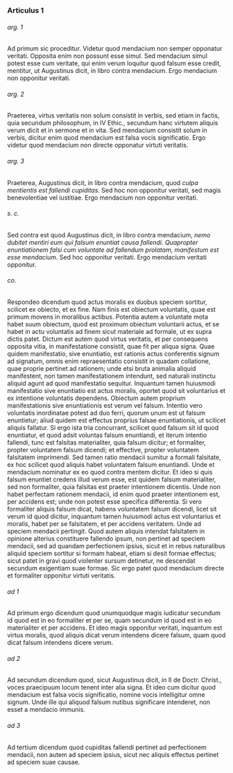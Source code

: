 ### Articulus 1

###### arg. 1
Ad primum sic proceditur. Videtur quod mendacium non semper opponatur veritati. Opposita enim non possunt esse simul. Sed mendacium simul potest esse cum veritate, qui enim verum loquitur quod falsum esse credit, mentitur, ut Augustinus dicit, in libro contra mendacium. Ergo mendacium non opponitur veritati.

###### arg. 2
Praeterea, virtus veritatis non solum consistit in verbis, sed etiam in factis, quia secundum philosophum, in IV Ethic., secundum hanc virtutem aliquis verum dicit et in sermone et in vita. Sed mendacium consistit solum in verbis, dicitur enim quod mendacium est falsa vocis significatio. Ergo videtur quod mendacium non directe opponatur virtuti veritatis.

###### arg. 3
Praeterea, Augustinus dicit, in libro contra mendacium, quod *culpa mentientis est fallendi cupiditas*. Sed hoc non opponitur veritati, sed magis benevolentiae vel iustitiae. Ergo mendacium non opponitur veritati.

###### s. c.
Sed contra est quod Augustinus dicit, in libro contra mendacium, *nemo dubitet mentiri eum qui falsum enuntiat causa fallendi. Quapropter enuntiationem falsi cum voluntate ad fallendum prolatam, manifestum est esse mendacium*. Sed hoc opponitur veritati. Ergo mendacium veritati opponitur.

###### co.
Respondeo dicendum quod actus moralis ex duobus speciem sortitur, scilicet ex obiecto, et ex fine. Nam finis est obiectum voluntatis, quae est primum movens in moralibus actibus. Potentia autem a voluntate mota habet suum obiectum, quod est proximum obiectum voluntarii actus, et se habet in actu voluntatis ad finem sicut materiale ad formale, ut ex supra dictis patet. Dictum est autem quod virtus veritatis, et per consequens opposita vitia, in manifestatione consistit, quae fit per aliqua signa. Quae quidem manifestatio, sive enuntiatio, est rationis actus conferentis signum ad signatum, omnis enim repraesentatio consistit in quadam collatione, quae proprie pertinet ad rationem; unde etsi bruta animalia aliquid manifestent, non tamen manifestationem intendunt, sed naturali instinctu aliquid agunt ad quod manifestatio sequitur. Inquantum tamen huiusmodi manifestatio sive enuntiatio est actus moralis, oportet quod sit voluntarius et ex intentione voluntatis dependens. Obiectum autem proprium manifestationis sive enuntiationis est verum vel falsum. Intentio vero voluntatis inordinatae potest ad duo ferri, quorum unum est ut falsum enuntietur; aliud quidem est effectus proprius falsae enuntiationis, ut scilicet aliquis fallatur. Si ergo ista tria concurrant, scilicet quod falsum sit id quod enuntiatur, et quod adsit voluntas falsum enuntiandi, et iterum intentio fallendi, tunc est falsitas materialiter, quia falsum dicitur; et formaliter, propter voluntatem falsum dicendi; et effective, propter voluntatem falsitatem imprimendi. Sed tamen ratio mendacii sumitur a formali falsitate, ex hoc scilicet quod aliquis habet voluntatem falsum enuntiandi. Unde et mendacium nominatur ex eo quod contra mentem dicitur. Et ideo si quis falsum enuntiet credens illud verum esse, est quidem falsum materialiter, sed non formaliter, quia falsitas est praeter intentionem dicentis. Unde non habet perfectam rationem mendacii, id enim quod praeter intentionem est, per accidens est; unde non potest esse specifica differentia. Si vero formaliter aliquis falsum dicat, habens voluntatem falsum dicendi, licet sit verum id quod dicitur, inquantum tamen huiusmodi actus est voluntarius et moralis, habet per se falsitatem, et per accidens veritatem. Unde ad speciem mendacii pertingit. Quod autem aliquis intendat falsitatem in opinione alterius constituere fallendo ipsum, non pertinet ad speciem mendacii, sed ad quandam perfectionem ipsius, sicut et in rebus naturalibus aliquid speciem sortitur si formam habeat, etiam si desit formae effectus; sicut patet in gravi quod violenter sursum detinetur, ne descendat secundum exigentiam suae formae. Sic ergo patet quod mendacium directe et formaliter opponitur virtuti veritatis.

###### ad 1
Ad primum ergo dicendum quod unumquodque magis iudicatur secundum id quod est in eo formaliter et per se, quam secundum id quod est in eo materialiter et per accidens. Et ideo magis opponitur veritati, inquantum est virtus moralis, quod aliquis dicat verum intendens dicere falsum, quam quod dicat falsum intendens dicere verum.

###### ad 2
Ad secundum dicendum quod, sicut Augustinus dicit, in II de Doctr. Christ., voces praecipuum locum tenent inter alia signa. Et ideo cum dicitur quod mendacium est falsa vocis significatio, nomine vocis intelligitur omne signum. Unde ille qui aliquod falsum nutibus significare intenderet, non esset a mendacio immunis.

###### ad 3
Ad tertium dicendum quod cupiditas fallendi pertinet ad perfectionem mendacii, non autem ad speciem ipsius, sicut nec aliquis effectus pertinet ad speciem suae causae.

